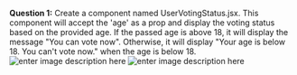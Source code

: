 **Question 1:** Create a component named UserVotingStatus.jsx. This component will accept the 'age' as a prop and display the voting status based on the provided age. If the passed age is above 18, it will display the message "You can vote now". Otherwise, it will display "Your age is below 18. You can't vote now." when the age is below 18.
![enter image description here](https://res.cloudinary.com/drls2rzqs/image/upload/v1714909828/cdeesa435olo8i4dtbv0.png)
![enter image description here](https://res.cloudinary.com/drls2rzqs/image/upload/v1714910665/lyvkivwuydjhclgpqqht.png)